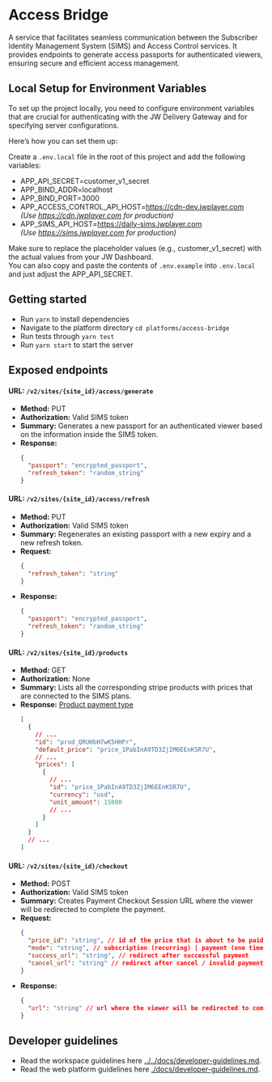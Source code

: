 # Access Bridge

A service that facilitates seamless communication between the Subscriber Identity Management System (SIMS) and Access Control services. It provides endpoints to generate access passports for authenticated viewers, ensuring secure and efficient access management.

## Local Setup for Environment Variables

To set up the project locally, you need to configure environment variables that are crucial for authenticating with the JW Delivery Gateway and for specifying server configurations.

Here’s how you can set them up:

Create a `.env.local` file in the root of this project and add the following variables:

- APP_API_SECRET=customer_v1_secret
- APP_BIND_ADDR=localhost
- APP_BIND_PORT=3000
- APP_ACCESS_CONTROL_API_HOST=https://cdn-dev.jwplayer.com  
  <em>(Use https://cdn.jwplayer.com for production)</em>
- APP_SIMS_API_HOST=https://daily-sims.jwplayer.com  
  <em>(Use https://sims.jwplayer.com for production)</em>

Make sure to replace the placeholder values (e.g., customer_v1_secret) with the actual values from your JW Dashboard.  
You can also copy and paste the contents of `.env.example` into `.env.local` and just adjust the APP_API_SECRET.

## Getting started

- Run `yarn` to install dependencies
- Navigate to the platform directory `cd platforms/access-bridge`
- Run tests through `yarn test`
- Run `yarn start` to start the server

## Exposed endpoints

#### URL: `/v2/sites/{site_id}/access/generate`

- **Method:** PUT
- **Authorization:** Valid SIMS token
- **Summary:** Generates a new passport for an authenticated viewer based on the information inside the SIMS token.
- **Response:**
  ```json
  {
    "passport": "encrypted_passport",
    "refresh_token": "random_string"
  }
  ```

#### URL: `/v2/sites/{site_id}/access/refresh`

- **Method:** PUT
- **Authorization:** Valid SIMS token
- **Summary:** Regenerates an existing passport with a new expiry and a new refresh token.
- **Request:**
  ```json
  {
    "refresh_token": "string"
  }
  ```
- **Response:**
  ```json
  {
    "passport": "encrypted_passport",
    "refresh_token": "random_string"
  }
  ```

#### URL: `/v2/sites/{site_id}/products`

- **Method:** GET
- **Authorization:** None
- **Summary:** Lists all the corresponding stripe products with prices that are connected to the SIMS plans.
- **Response:** [Product payment type](../../../ott-web-app/packages/common/types/payment.ts)
  ```json
  [
    {
      // ...
      "id": "prod_QRUHbH7wK5HHPr",
      "default_price": "price_1PabInA9TD3ZjIM6EEnKSR7U",
      // ...
      "prices": [
        {
          // ...
          "id": "price_1PabInA9TD3ZjIM6EEnKSR7U",
          "currency": "usd",
          "unit_amount": 15000
          // ...
        }
      ]
    }
    // ...
  ]
  ```

#### URL: `/v2/sites/{site_id}/checkout`

- **Method:** POST
- **Authorization:** Valid SIMS token
- **Summary:** Creates Payment Checkout Session URL where the viewer will be redirected to complete the payment.
- **Request:**
  ```json
  {
    "price_id": "string", // id of the price that is about to be paid
    "mode": "string", // subscription (recurring) | payment (one time purchases)
    "success_url": "string", // redirect after successful payment
    "cancel_url": "string" // redirect after cancel / invalid payment
  }
  ```
- **Response:**
  ```json
  {
    "url": "string" // url where the viewer will be redirected to complete the payment.
  }
  ```

## Developer guidelines

- Read the workspace guidelines here [../../docs/developer-guidelines.md](../../docs/developer-guidelines.md).
- Read the web platform guidelines here [./docs/developer-guidelines.md](./docs/developer-guidelines.md).
